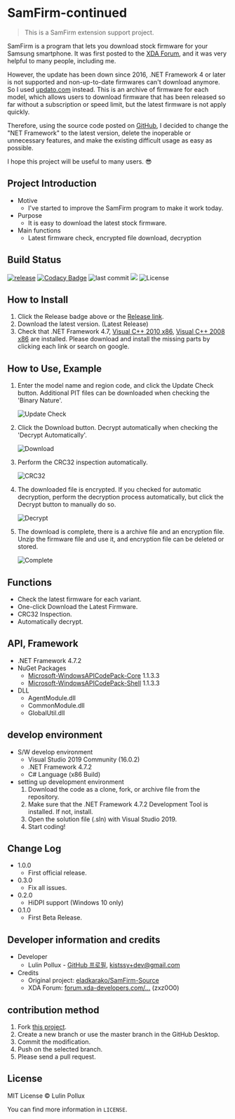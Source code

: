 # SamFirm-continued

> This is a SamFirm extension support project.

SamFirm is a program that lets you download stock firmware for your Samsung smartphone. It was first posted to the [XDA Forum](https://forum.xda-developers.com/galaxy-tab-s/general/tool-samfirm-samsung-firmware-t2988647), and it was very helpful to many people, including me.

However, the update has been down since 2016, .NET Framework 4 or later is not supported and non-up-to-date firmwares can't download anymore. So I used [updato.com](https://updato.com/) instead. This is an archive of firmware for each model, which allows users to download firmware that has been released so far without a subscription or speed limit, but the latest firmware is not apply quickly.

Therefore, using the source code posted on [GitHub](https://github.com/eladkarako/SamFirm-Source), I decided to change the "NET Framework" to the latest version, delete the inoperable or unnecessary features, and make the existing difficult usage as easy as possible.

I hope this project will be useful to many users. 😎

## Project Introduction

- Motive
  - I've started to improve the SamFirm program to make it work today.
- Purpose
  - It is easy to download the latest stock firmware.
- Main functions
  - Latest firmware check, encrypted file download, decryption

## Build Status

[![release](https://img.shields.io/github/release/Lulin-Pollux/SamFirm-continued.svg?style=popout-square)](https://github.com/Lulin-Pollux/SamFirm-continued/releases/latest) [![Codacy Badge](https://api.codacy.com/project/badge/Grade/47cf571666ef46a09a8087f18daed6d4)](https://www.codacy.com/app/Lulin-Pollux/SamFirm-continued?utm_source=github.com&amp;utm_medium=referral&amp;utm_content=Lulin-Pollux/SamFirm-continued&amp;utm_campaign=Badge_Grade) ![last commit](https://img.shields.io/github/last-commit/Lulin-Pollux/SamFirm-continued.svg?style=popout-square) ![](https://img.shields.io/github/downloads/Lulin-Pollux/SamFirm-continued/total.svg?style=popout-square) ![License](https://img.shields.io/github/license/Lulin-Pollux/SamFirm-continued.svg?style=popout-square) 

## How to Install

1. Click the Release badge above or the [Release link](https://github.com/Lulin-Pollux/SamFirm-continued/releases/latest).
2. Download the latest version. (Latest Release)
3. Check that .NET Framework 4.7, [Visual C++ 2010 x86](http://www.microsoft.com/ko-kr/download/details.aspx?id=5555), [Visual C++ 2008 x86](https://www.microsoft.com/ko-kr/download/details.aspx?id=5582) are installed. Please download and install the missing parts by clicking each link or search on google.

## How to Use, Example

1. Enter the model name and region code, and click the Update Check button. Additional PIT files can be downloaded when checking the 'Binary Nature'.

   ![Update Check](https://github.com/Lulin-Pollux/SamFirm-continued/blob/master/imgs/Update%20Check.PNG)

2. Click the Download button. Decrypt automatically when checking the 'Decrypt Automatically'.

   ![Download](https://github.com/Lulin-Pollux/SamFirm-continued/blob/master/imgs/Download.PNG)

3. Perform the CRC32 inspection automatically.

   ![CRC32](https://github.com/Lulin-Pollux/SamFirm-continued/blob/master/imgs/CRC32.PNG)

4. The downloaded file is encrypted. If you checked for automatic decryption, perform the decryption process automatically, but click the Decrypt button to manually do so.

   ![Decrypt](https://github.com/Lulin-Pollux/SamFirm-continued/blob/master/imgs/Decrypt.PNG)

5. The download is complete, there is a archive file and an encryption file. Unzip the firmware file and use it, and encryption file can be deleted or stored.

   ![Complete](https://github.com/Lulin-Pollux/SamFirm-continued/blob/master/imgs/Complete.PNG)

## Functions

- Check the latest firmware for each variant.
- One-click Download the Latest Firmware.
- CRC32 Inspection.
- Automatically decrypt.

## API, Framework

- .NET Framework 4.7.2
- NuGet Packages
  - [Microsoft-WindowsAPICodePack-Core](https://www.nuget.org/packages/Microsoft-WindowsAPICodePack-Core/) 1.1.3.3
  - [Microsoft-WindowsAPICodePack-Shell](https://www.nuget.org/packages/Microsoft-WindowsAPICodePack-Shell/) 1.1.3.3
- DLL
  - AgentModule.dll
  - CommonModule.dll
  - GlobalUtil.dll

## develop environment

- S/W develop environment
  - Visual Studio 2019 Community (16.0.2)
  - .NET Framework 4.7.2
  - C# Language (x86 Build)
- setting up development environment
  1. Download the code as a clone, fork, or archive file from the repository.
  2. Make sure that the .NET Framework 4.7.2 Development Tool is installed. If not, install.
  3. Open the solution file (.sln) with Visual Studio 2019.
  4. Start coding!

## Change Log

- 1.0.0
  - First official release.
- 0.3.0
  - Fix all issues.
- 0.2.0
  - HiDPI support (Windows 10 only)
- 0.1.0
  - First Beta Release.

## Developer information and credits

- Developer
  - Lulin Pollux - [GitHub 프로필](https://github.com/LulinPollux), [kistssy+dev@gmail.com](mailto:kistssy+dev@gmail.com)
- Credits
  - Original project: [eladkarako/SamFirm-Source](https://github.com/eladkarako/SamFirm-Source)
  - XDA Forum: [forum.xda-developers.com/...](https://forum.xda-developers.com/galaxy-tab-s/general/tool-samfirm-samsung-firmware-t2988647) (zxz0O0)

## contribution method

1. Fork [this project](https://github.com/LulinPollux/SamFirm-continued).
2. Create a new branch or use the master branch in the GitHub Desktop.
3. Commit the modification.
4. Push on the selected branch.
5. Please send a pull request.

## License

MIT License © Lulin Pollux

You can find more information in `LICENSE`.